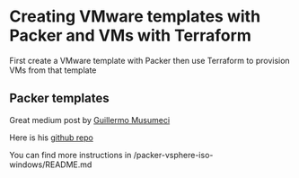 # Creating VMware templates with Packer and VMs with Terraform
First create a VMware template with Packer then use Terraform to provision VMs from that template

## Packer templates
Great medium post by [Guillermo Musumeci](https://medium.com/@gmusumeci/how-to-use-packer-to-build-a-windows-server-template-for-vmware-vsphere-3bc0dc9852ed)

Here is his [github repo](https://github.com/guillermo-musumeci/packer-vsphere-iso-windows)

You can find more instructions in /packer-vsphere-iso-windows/README.md
